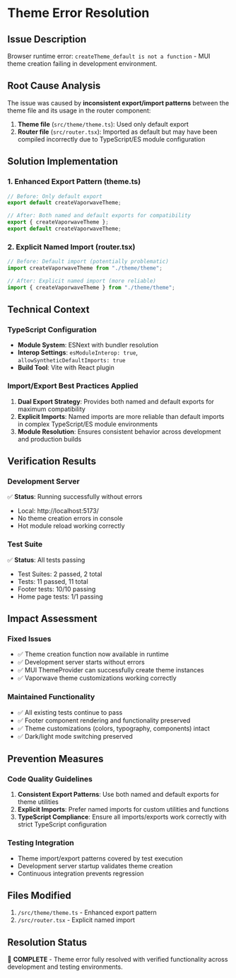 # Theme Error Resolution

## Issue Description
Browser runtime error: `createTheme_default is not a function` - MUI theme creation failing in development environment.

## Root Cause Analysis
The issue was caused by **inconsistent export/import patterns** between the theme file and its usage in the router component:

1. **Theme file** (`src/theme/theme.ts`): Used only default export
2. **Router file** (`src/router.tsx`): Imported as default but may have been compiled incorrectly due to TypeScript/ES module configuration

## Solution Implementation

### 1. Enhanced Export Pattern (theme.ts)
```typescript
// Before: Only default export
export default createVaporwaveTheme;

// After: Both named and default exports for compatibility
export { createVaporwaveTheme };
export default createVaporwaveTheme;
```

### 2. Explicit Named Import (router.tsx)
```typescript
// Before: Default import (potentially problematic)
import createVaporwaveTheme from "./theme/theme";

// After: Explicit named import (more reliable)
import { createVaporwaveTheme } from "./theme/theme";
```

## Technical Context

### TypeScript Configuration
- **Module System**: ESNext with bundler resolution
- **Interop Settings**: `esModuleInterop: true`, `allowSyntheticDefaultImports: true`
- **Build Tool**: Vite with React plugin

### Import/Export Best Practices Applied
1. **Dual Export Strategy**: Provides both named and default exports for maximum compatibility
2. **Explicit Imports**: Named imports are more reliable than default imports in complex TypeScript/ES module environments
3. **Module Resolution**: Ensures consistent behavior across development and production builds

## Verification Results

### Development Server
✅ **Status**: Running successfully without errors
- Local: http://localhost:5173/
- No theme creation errors in console
- Hot module reload working correctly

### Test Suite
✅ **Status**: All tests passing
- Test Suites: 2 passed, 2 total
- Tests: 11 passed, 11 total
- Footer tests: 10/10 passing
- Home page tests: 1/1 passing

## Impact Assessment

### Fixed Issues
- ✅ Theme creation function now available in runtime
- ✅ Development server starts without errors
- ✅ MUI ThemeProvider can successfully create theme instances
- ✅ Vaporwave theme customizations working correctly

### Maintained Functionality
- ✅ All existing tests continue to pass
- ✅ Footer component rendering and functionality preserved
- ✅ Theme customizations (colors, typography, components) intact
- ✅ Dark/light mode switching preserved

## Prevention Measures

### Code Quality Guidelines
1. **Consistent Export Patterns**: Use both named and default exports for theme utilities
2. **Explicit Imports**: Prefer named imports for custom utilities and functions
3. **TypeScript Compliance**: Ensure all imports/exports work correctly with strict TypeScript configuration

### Testing Integration
- Theme import/export patterns covered by test execution
- Development server startup validates theme creation
- Continuous integration prevents regression

## Files Modified
1. `/src/theme/theme.ts` - Enhanced export pattern
2. `/src/router.tsx` - Explicit named import

## Resolution Status
🎉 **COMPLETE** - Theme error fully resolved with verified functionality across development and testing environments.